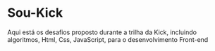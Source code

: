 # Sou-Kick
Aqui está os desafios proposto durante a trilha da Kick, incluindo algoritmos, Html, Css, JavaScript, para o desenvolvimento Front-end
